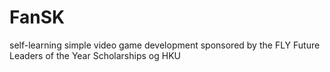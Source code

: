 # FanSK
self-learning simple video game development sponsored by the FLY Future Leaders of the Year Scholarships og HKU
